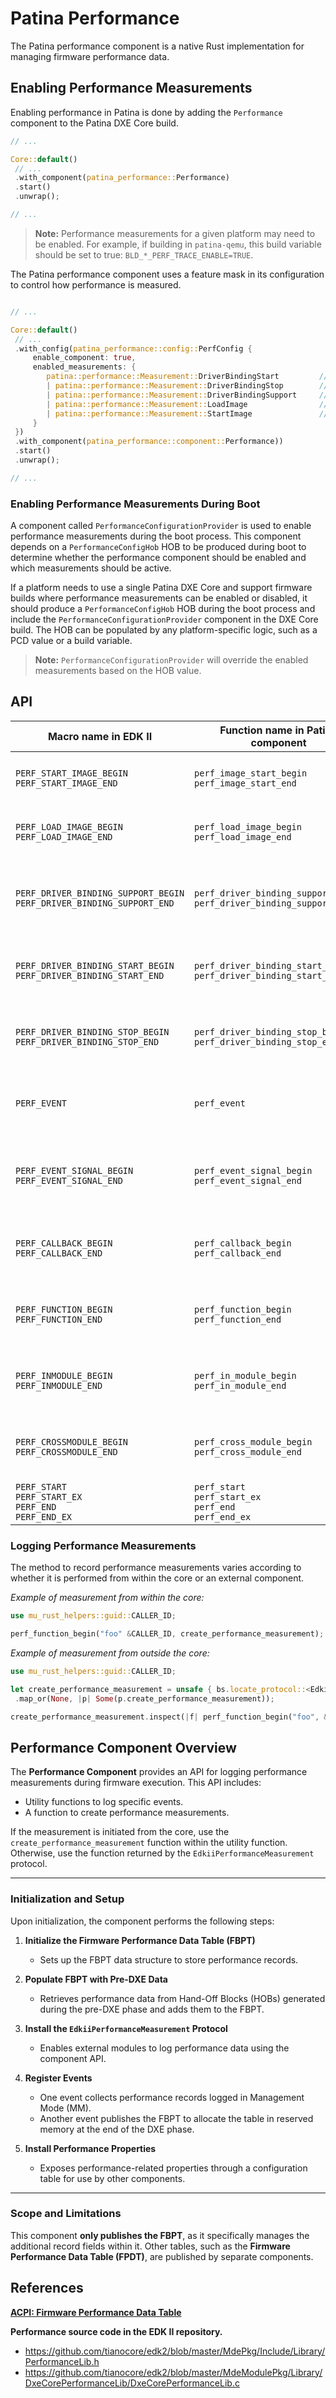 # Patina Performance

The Patina performance component is a native Rust implementation for managing firmware performance data.

## Enabling Performance Measurements

Enabling performance in Patina is done by adding the `Performance` component to the Patina DXE Core build.

```rust
// ...

Core::default()
 // ...
 .with_component(patina_performance::Performance)
 .start()
 .unwrap();

// ...
```

> **Note:** Performance measurements for a given platform may need to be enabled. For example, if building in
`patina-qemu`, this build variable should be set to true: `BLD_*_PERF_TRACE_ENABLE=TRUE`.

The Patina performance component uses a feature mask in its configuration to control how performance is measured.

```rust

// ...

Core::default()
 // ...
 .with_config(patina_performance::config::PerfConfig {
     enable_component: true,
     enabled_measurements: {
        patina::performance::Measurement::DriverBindingStart         // Adds driver binding start measurements.
        | patina::performance::Measurement::DriverBindingStop        // Adds driver binding stop measurements.
        | patina::performance::Measurement::DriverBindingSupport     // Adds driver binding support measurements.
        | patina::performance::Measurement::LoadImage                // Adds load image measurements.
        | patina::performance::Measurement::StartImage               // Adds start image measurements.
     }
 })
 .with_component(patina_performance::component::Performance))
 .start()
 .unwrap();

// ...
```

### Enabling Performance Measurements During Boot

A component called `PerformanceConfigurationProvider` is used to enable performance measurements during the boot
process. This component depends on a `PerformanceConfigHob` HOB to be produced during boot to determine whether the
performance component should be enabled and which measurements should be active.

If a platform needs to use a single Patina DXE Core and support firmware builds where performance measurements can
be enabled or disabled, it should produce a `PerformanceConfigHob` HOB during the boot process and include the
`PerformanceConfigurationProvider` component in the DXE Core build. The HOB can be populated by any platform-specific
logic, such as a PCD value or a build variable.

> **Note:** `PerformanceConfigurationProvider` will override the enabled measurements based on the HOB value.

## API

| Macro name in EDK II                                                  | Function name in Patina component                                        | Description                                                     |
| --------------------------------------------------------------------- | ------------------------------------------------------------------------ | --------------------------------------------------------------- |
| `PERF_START_IMAGE_BEGIN` <br>`PERF_START_IMAGE_END`                   | `perf_image_start_begin`<br>`perf_image_start_end`                       | Measure the performance of start image in core.                 |
| `PERF_LOAD_IMAGE_BEGIN`<br>`PERF_LOAD_IMAGE_END`                      | `perf_load_image_begin`<br>`perf_load_image_end`                         | Measure the performance of load image in core.                  |
| `PERF_DRIVER_BINDING_SUPPORT_BEGIN` `PERF_DRIVER_BINDING_SUPPORT_END` | `perf_driver_binding_support_begin`<br>`perf_driver_binding_support_end` | Measure the performance of driver binding support in core.      |
| `PERF_DRIVER_BINDING_START_BEGIN`<br>`PERF_DRIVER_BINDING_START_END`  | `perf_driver_binding_start_begin`<br>`perf_driver_binding_start_end`     | Measure the performance of driver binding start in core.        |
| `PERF_DRIVER_BINDING_STOP_BEGIN`<br>`PERF_DRIVER_BINDING_STOP_END`    | `perf_driver_binding_stop_begin`<br>`perf_driver_binding_stop_end`       | Measure the performance of driver binding stop in core.         |
| `PERF_EVENT`                                                          | `perf_event`                                                             | Measure the time from power-on to this function execution.      |
| `PERF_EVENT_SIGNAL_BEGIN`<br>`PERF_EVENT_SIGNAL_END`                  | `perf_event_signal_begin`<br>`perf_event_signal_end`                     | Measure the performance of event signal behavior in any module. |
| `PERF_CALLBACK_BEGIN`<br>`PERF_CALLBACK_END`                          | `perf_callback_begin`<br>`perf_callback_end`                             | Measure the performance of a callback function in any module.   |
| `PERF_FUNCTION_BEGIN`<br>`PERF_FUNCTION_END`                          | `perf_function_begin`<br>`perf_function_end`                             | Measure the performance of a general function in any module.    |
| `PERF_INMODULE_BEGIN`<br>`PERF_INMODULE_END`                          | `perf_in_module_begin`<br>`perf_in_module_end`<br>                       | Measure the performance of a behavior within one module.        |
| `PERF_CROSSMODULE_BEGIN`<br>`PERF_CROSSMODULE_END`                    | `perf_cross_module_begin`<br>`perf_cross_module_end`                     | Measure the performance of a behavior in different modules.     |
| `PERF_START`<br>`PERF_START_EX`<br>`PERF_END`<br>`PERF_END_EX`        | `perf_start`<br>`perf_start_ex`<br>`perf_end`<br>`perf_end_ex`           | Make a performance measurement.                                 |

### Logging Performance Measurements

The method to record performance measurements varies according to whether it is performed from within the core or an
external component.

*Example of measurement from within the core:*

```rust
use mu_rust_helpers::guid::CALLER_ID;

perf_function_begin("foo" &CALLER_ID, create_performance_measurement);
```

*Example of measurement from outside the core:*

```rust
use mu_rust_helpers::guid::CALLER_ID;

let create_performance_measurement = unsafe { bs.locate_protocol::<EdkiiPerformanceMeasurement>(None) }
 .map_or(None, |p| Some(p.create_performance_measurement));

create_performance_measurement.inspect(|f| perf_function_begin("foo", &CALLER_ID, *f));
```

## Performance Component Overview

The **Performance Component** provides an API for logging performance measurements during firmware execution. This
API includes:

- Utility functions to log specific events.
- A function to create performance measurements.

If the measurement is initiated from the core, use the `create_performance_measurement` function within the utility
function. Otherwise, use the function returned by the `EdkiiPerformanceMeasurement` protocol.

---

### Initialization and Setup

Upon initialization, the component performs the following steps:

1. **Initialize the Firmware Performance Data Table (FBPT)**

   - Sets up the FBPT data structure to store performance records.

2. **Populate FBPT with Pre-DXE Data**

   - Retrieves performance data from Hand-Off Blocks (HOBs) generated during the pre-DXE phase and adds them to the FBPT.

3. **Install the `EdkiiPerformanceMeasurement` Protocol**

   - Enables external modules to log performance data using the component API.

4. **Register Events**

   - One event collects performance records logged in Management Mode (MM).
   - Another event publishes the FBPT to allocate the table in reserved memory at the end of the DXE phase.

5. **Install Performance Properties**

   - Exposes performance-related properties through a configuration table for use by other components.

---

### Scope and Limitations

This component **only publishes the FBPT**, as it specifically manages the additional record fields within it.
Other tables, such as the **Firmware Performance Data Table (FPDT)**, are published by separate components.

## References

[**ACPI: Firmware Performance Data Table**](https://uefi.org/htmlspecs/ACPI_Spec_6_4_html/05_ACPI_Software_Programming_Model/ACPI_Software_Programming_Model.html?highlight=fbpt#firmware-performance-data-table-fpdt)

**Performance source code in the EDK II repository.**

- <https://github.com/tianocore/edk2/blob/master/MdePkg/Include/Library/PerformanceLib.h>
- <https://github.com/tianocore/edk2/blob/master/MdeModulePkg/Library/DxeCorePerformanceLib/DxeCorePerformanceLib.c>
